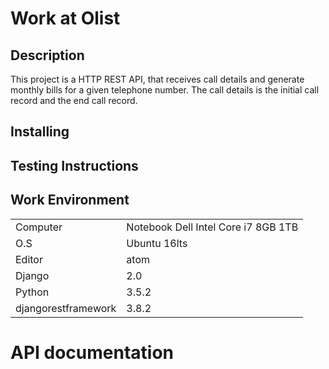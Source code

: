# Work at Olist

## Description

This project is a HTTP REST API, that receives call details and generate monthly bills for a given telephone number.
The call details is the initial call record and the end call record.

## Installing

## Testing Instructions

## Work Environment

|   |    |
|---|---|
|  Computer | Notebook Dell Intel Core i7 8GB 1TB |
|  O.S | Ubuntu 16lts  |
|  Editor | atom  |
|  Django| 2.0 |
|  Python |  3.5.2 |
|  djangorestframework | 3.8.2 |

# API documentation
